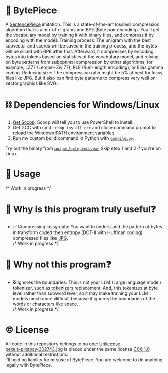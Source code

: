 # 🎉 BytePiece
A [SentencePiece](https://github.com/google/sentencepiece) imitation. This is a state-of-the-art lossless compression algorithm that is a mix of n-grams and BPE (Byte pair encoding). You'll get the vocabulary model by training it with binary files, and compress it by encoding with the model. Training process: The unigram with the best subvector and scores will be saved in the training process, and the bytes will be sliced with BPE after that. Afterward, it compresses by encoding bytes into tokens based on statistics of the vocabulary model, and relying on byte patterns from suboptimal compression by other algorithms, for example, LZ77 (Lempel-Ziv 77), RLE (Run-length encoding), or Elias gamma coding. Reducing size: The compression ratio might be 5% at best for lossy files like JPG. But it also can find byte patterns to compress very well on vector graphics like SVG.  

# ⛓️ Dependencies for Windows/Linux
1.	[Get Scoop](https://scoop.sh/). Scoop will tell you to use PowerShell to install.
2.	Get GCC with cmd `scoop install gcc` and close command prompt to reload the Windows PATH environment variables.
3.	Run my custom build command in Python with [`compile.py`](compile.py).

Try out the binary from [`output/bytepiece.exe`](output/bytepiece.exe)
Skip step 1 and 2 if you're on Linux.

# 🔧 Usage
/* Work in progress */

# 🧲 Why is this program truly useful❓
- ✅ Compressing lossy data: You want to understand the pattern of bytes in transform coded then entropy (DCT-II with Huffman coding) compressed files like [JPG](https://en.wikipedia.org/wiki/JPEG#JPEG_codec_example).  
/* Work in progress */

# 🗿 Why not this program❓
- ❎ Ignores the boundaries: This is not your LLM (Large language model) tokenizer, such as [tokenizers](https://github.com/huggingface/tokenizers) replacement. And, this tokenizes at byte level rather than subword level, so it may make training your LLM models much more difficult because it ignores the boundaries of the words or characters like space.  
/* Work in progress */

# ©️ License
All code in this repository belongs to no one: [Unlicense](UNLICENSE).  
[pexels-pixabay-302743.jpg](pexels-pixabay-302743.jpg) is placed under the same license [CC0 1.0](https://creativecommons.org/publicdomain/zero/1.0/) without additional restrictions.  
I'll hold no liability for misuse of BytePiece. You are welcome to do anything legally with BytePiece.  
